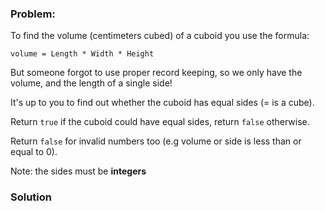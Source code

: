 ### Problem:
<p>To find the volume (centimeters cubed) of a cuboid you use the formula:</p>
<p><code>volume = Length * Width * Height</code></p>
<p>But someone forgot to use proper record keeping, so we only have the volume, and the length of a single side!</p>
<p>It&apos;s up to you to find out whether the cuboid has equal sides (= is a cube).</p>
<p>Return <code>true</code> if the cuboid could have equal sides, return <code>false</code> otherwise.</p>
<p>Return <code>false</code> for invalid numbers too (e.g volume or side is less than or equal to 0).</p>
<p>Note: the sides must be <strong>integers</strong></p>

### Solution